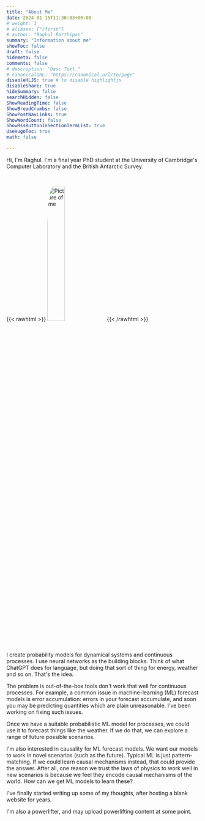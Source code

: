 ```yaml
---
title: "About Me"
date: 2024-01-15T11:30:03+00:00
# weight: 1
# aliases: ["/first"]
# author: "Raghul Parthipan"
summary: "Information about me"
showToc: false
draft: false
hidemeta: false
comments: false
# description: "Desc Text."
# canonicalURL: "https://canonical.url/to/page"
disableHLJS: true # to disable highlightjs
disableShare: true
hideSummary: false
searchHidden: false
ShowReadingTime: false
ShowBreadCrumbs: false
ShowPostNavLinks: true
ShowWordCount: false
ShowRssButtonInSectionTermList: true
UseHugoToc: true
math: false

---
```


Hi, I'm Raghul. I'm a final year PhD student at the University of Cambridge's Computer Laboratory and the British Antarctic Survey.


<br>

{{< rawhtml >}}
<img style="border-radius:10%;margin-left:auto;margin-right:auto;" width="30%" src="/profile_pic.jpg" alt="Picture of me">
{{< /rawhtml >}}

<br>



I create probability models for dynamical systems and continuous processes. I use neural networks as the building blocks. Think of what ChatGPT does for language, but doing that sort of thing for energy, weather and so on. That's the idea.

The problem is out-of-the-box tools don't work that well for continuous processes. For example, a common issue in machine-learning (ML) forecast models is error accumulation: errors in your forecast accumulate, and soon you may be predicting quantities which are plain unreasonable. I've been working on fixing such issues.

Once we have a suitable probabilistic ML model for processes, we could use it to forecast things like the weather. If we do that, we can explore a range of future possible scenarios.

I'm also interested in causality for ML forecast models. We want our models to work in novel scenarios (such as the future). Typical ML is just pattern-matching. If we could learn causal mechanisms instead, that could provide the answer. After all, one reason we trust the laws of physics to work well in new scenarios is because we feel they encode causal mechanisms of the world. How can we get ML models to learn these?

I've finally started writing up some of my thoughts, after hosting a blank website for years.

I'm also a powerlifter, and may upload powerlifting content at some point.

